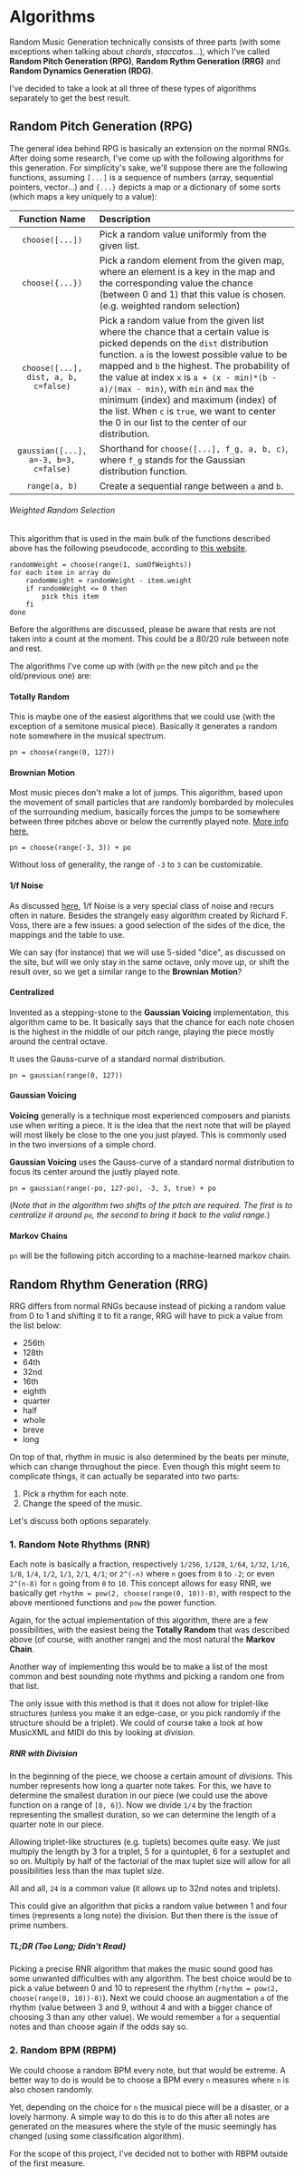 # Algorithms
Random Music Generation technically consists of three parts (with some exceptions when talking
about _chords_, _staccatos_...), which I've called **Random Pitch Generation (RPG)**,
**Random Rythm Generation (RRG)** and **Random Dynamics Generation (RDG)**.

I've decided to take a look at all three of these types of algorithms separately to get
the best result.

## Random Pitch Generation (RPG)
The general idea behind RPG is basically an extension on the normal RNGs. After doing
some research, I've come up with the following algorithms for this generation.
For simplicity's sake, we'll suppose there are the following functions, assuming `[...]` is a sequence of numbers (array,
sequential pointers, vector...) and `{...}` depicts a map or a dictionary of some sorts
(which maps a key uniquely to a value):

| Function Name | Description
|:---:|:---
| `choose([...])` | Pick a random value uniformly from the given list.
| `choose({...})` | Pick a random element from the given map, where an element is a key in the map and the corresponding value the chance (between 0 and 1) that this value is chosen. (e.g. weighted random selection)
| `choose([...], dist, a, b, c=false)` | Pick a random value from the given list where the chance that a certain value is picked depends on the `dist` distribution function. `a` is the lowest possible value to be mapped and `b` the highest. The probability of the value at index `x` is `a + (x - min)*(b - a)/(max - min)`, with `min` and `max` the minimum (index) and maximum (index) of the list. When `c` is `true`, we want to center the 0 in our list to the center of our distribution.
| `gaussian([...], a=-3, b=3, c=false)` | Shorthand for `choose([...], f_g, a, b, c)`, where `f_g` stands for the Gaussian distribution function. 
| `range(a, b)` | Create a sequential range between `a` and `b`.

###### Weighted Random Selection
This algorithm that is used in the main bulk of the functions described above has the
following pseudocode, according to [this website](https://medium.com/@peterkellyonline/weighted-random-selection-3ff222917eb6).
```
randomWeight = choose(range(1, sumOfWeights))
for each item in array do
    randomWeight = randomWeight - item.weight
    if randomWeight <= 0 then
        pick this item
    fi 
done
```

Before the algorithms are discussed, please be aware that rests are not taken into a
count at the moment. This could be a 80/20 rule between note and rest.

The algorithms I've come up with (with `pn` the new pitch and `po` the
old/previous one) are:

#### Totally Random
This is maybe one of the easiest algorithms that we could use (with the exception of a
semitone musical piece). Basically it generates a random note somewhere in the musical
spectrum.

`pn = choose(range(0, 127))`

#### Brownian Motion
Most music pieces don't make a lot of jumps. This algorithm, based upon the movement
of small particles that are randomly bombarded by molecules of the surrounding medium,
basically forces the jumps to be somewhere between three pitches above or below the
currently played note. [More info here.](https://quod.lib.umich.edu/s/spobooks/bbv9810.0001.001/1:18/--algorithmic-composition-a-gentle-introduction-to-music?rgn=div1;view=fulltext#18.5)

`pn = choose(range(-3, 3)) + po`

Without loss of generality, the range of `-3` to `3` can be customizable.

#### 1/f Noise
As discussed [here](https://quod.lib.umich.edu/s/spobooks/bbv9810.0001.001/1:18/--algorithmic-composition-a-gentle-introduction-to-music?rgn=div1;view=fulltext#18.7),
1/f Noise is a very special class of noise and recurs often in nature. Besides the
strangely easy algorithm created by Richard F. Voss, there are a few issues: a good
selection of the sides of the dice, the mappings and the table to use.

We can say (for instance) that we will use 5-sided "dice", as discussed on the site,
but will we only stay in the same octave, only move up, or shift the result over, so we
get a similar range to the **Brownian Motion**?

#### Centralized
Invented as a stepping-stone to the **Gaussian Voicing** implementation, this algorithm
came to be. It basically says that the chance for each note chosen is the highest in the
middle of our pitch range, playing the piece mostly around the central octave.

It uses the Gauss-curve of a standard normal distribution.

`pn = gaussian(range(0, 127))`

#### Gaussian Voicing
**Voicing** generally is a technique most experienced composers and pianists use when
writing a piece. It is the idea that the next note that will be played will most likely
be close to the one you just played. This is commonly used in the two inversions of a 
simple chord.

**Gaussian Voicing** uses the Gauss-curve of a standard normal distribution to focus its
center around the justly played note.

`pn = gaussian(range(-po, 127-po), -3, 3, true) + po`

(_Note that in the algorithm two shifts of the pitch are required. The first is to centralize
it around `po`, the second to bring it back to the valid range._)

#### Markov Chains
`pn` will be the following pitch according to a machine-learned markov chain.

## Random Rhythm Generation (RRG)
RRG differs from normal RNGs because instead of picking a random value from 0 to 1 and
shifting it to fit a range, RRG will have to pick a value from the list below:
- 256th
- 128th
- 64th
- 32nd
- 16th
- eighth
- quarter
- half
- whole
- breve
- long

On top of that, rhythm in music is also determined by the beats per minute,
which can change throughout the piece. Even though this might seem to complicate things,
it can actually be separated into two parts:
1. Pick a rhythm for each note.
2. Change the speed of the music.

Let's discuss both options separately.

### 1. Random Note Rhythms (RNR)
Each note is basically a fraction, respectively `1/256`, `1/128`, `1/64`, `1/32`,
`1/16`, `1/8`, `1/4`, `1/2`, `1/1`, `2/1`, `4/1`; or `2^(-n)` where `n` goes from
`8` to `-2`; or even `2^(n-8)` for `n` going from `0` to `10`. This concept allows for
easy RNR, we basically get `rhythm = pow(2, choose(range(0, 10))-8)`, with respect to
the above mentioned functions and `pow` the power function.

Again, for the actual implementation of this algorithm, there are a few possibilities,
with the easiest being the **Totally Random** that was described above (of course,
with another range) and the most natural the **Markov Chain**.

Another way of implementing this would be to make a list of the most common and best
sounding note rhythms and picking a random one from that list.

The only issue with this method is that it does not allow for triplet-like structures
(unless you make it an edge-case, or you pick randomly if the structure should be a
triplet). We could of course take a look at how MusicXML and MIDI do this by looking
at _division_.

##### RNR with Division
In the beginning of the piece, we choose a certain amount of _divisions_. This number
represents how long a quarter note takes. For this, we have to determine the smallest
duration in our piece (we could use the above function on a range of `[0, 6]`). Now we
divide `1/4` by the fraction representing the smallest duration, so we can determine
the length of a quarter note in our piece.

Allowing triplet-like structures (e.g. tuplets) becomes quite easy. We just multiply 
the length by 3 for a triplet, 5 for a quintuplet, 6 for a sextuplet and so on.
Multiply by half of the factorial of the max tuplet size will allow for all
possibilities less than the max tuplet size.

All and all, `24` is a common value (it allows up to 32nd notes and triplets).

This could give an algorithm that picks a random value between 1 and four times
(represents a long note) the division. But then there is the issue of prime numbers.

##### TL;DR (Too Long; Didn't Read)
Picking a precise RNR algorithm that makes the music sound good has some unwanted
difficulties with any algorithm. The best choice would be to pick a value between 0
and 10 to represent the rhythm (`rhythm = pow(2, choose(range(0, 10))-8)`). Next we
could choose an augmentation `a` of the rhythm (value between 3 and 9, without 4 and
with a bigger chance of choosing 3 than any other value). We would remember `a` for `a`
sequential notes and than choose again if the odds say so.

### 2. Random BPM (RBPM)
We could choose a random BPM every note, but that would be extreme. A better way to
do is would be to choose a BPM every `n` measures where `n` is also chosen randomly.

Yet, depending on the choice for `n` the musical piece will be a disaster, or a lovely
harmony. A simple way to do this is to do this after all notes are generated on the
measures where the style of the music seemingly has changed (using some classification
algorithm).

For the scope of this project, I've decided not to bother with RBPM outside of the
first measure.